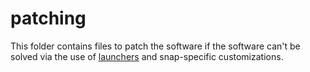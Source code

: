 # patching

This folder contains files to patch the software if the software can't be solved via the use of [launchers](../launchers) and snap-specific customizations.

